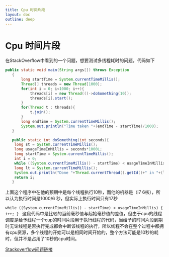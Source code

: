 ```yaml
---
title: Cpu 时间片段
layout: doc
outline: deep
---
```


# Cpu 时间片段

在StackOverflow中看到的一个问题，想要测试多线程耗时的问题，代码如下

```java
public static void main(String args[]) throws Exception
   {
       long startTime = System.currentTimeMillis();
       Thread[] threads = new Thread[1000];
       for(int i = 0; i<1000; i++){
           threads[i] = new Thread(()->doSomething(10));
           threads[i].start();
       }
       for(Thread t : threads){
           t.join();
       }
       long endTime = System.currentTimeMillis();
       System.out.println("Time taken "+(endTime - startTime)/1000);
   }

   public static int doSomething(int seconds){
    long st = System.currentTimeMillis();
    long usageTimeInMillis = seconds*1000L;
    long startTime = System.currentTimeMillis();
    int i = 0;
    while ((System.currentTimeMillis() - startTime) < usageTimeInMillis) { i++; }
    long lt = System.currentTimeMillis();
    System.out.println("Done "+Thread.currentThread().getId()+" in "+(lt-st)/1000+" seconds ");
    return i;
   }
```

上面这个程序中在他的预期中是每个线程执行10秒，而他的机器是（i7 6核），所以认为执行时间是1000/6 秒，但实际上执行时间只有17秒

`while ((System.currentTimeMillis() - startTime) < usageTimeInMillis) { i++; } `
这段代码中是比较的当前毫秒值与起始毫秒值的差值，但由于cpu的线程调度是给予线程一个cup的时间片段用于执行线程的代码，当给予的时间片段到期时无论线程是否执行完成都会中断该线程的执行，所以线程不会在整个过程中都拥有cpu资源，多个线程的开始可以是相同时间开始的，整个方法可能是10秒的耗时，但并不是占用了10秒的cpu时间。

[Stackoverflow问题链接](https://stackoverflow.com/questions/77998833/unable-to-understand-the-time-consumption-by-java-threads)

